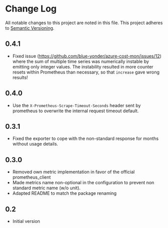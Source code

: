Change Log
==========

All notable changes to this project are noted in this file. This project adheres to [Semantic
Versioning](http://semver.org/).

0.4.1
-----

- Fixed issue (https://github.com/blue-yonder/azure-cost-mon/issues/12)
  where the sum of multiple time series was numerically instable by
  emitting only integer values. The instability resulted in more counter
  resets within Prometheus than necessary, so that `increase` gave wrong
  results!


0.4.0
-----

- Use the `X-Prometheus-Scrape-Timeout-Seconds` header sent by
  prometheus to overwrite the internal request timeout default.


0.3.1
-----

- Fixed the exporter to cope with the non-standard response for months
  without usage details.


0.3.0
-----

- Removed own metric implementation in favor of the
  official prometheus_client
- Made metrics name non-optional in the configuration to prevent
  non standard metric name (w/o unit).
- Adapted README to match the package renaming

0.2
---

- Initial version

